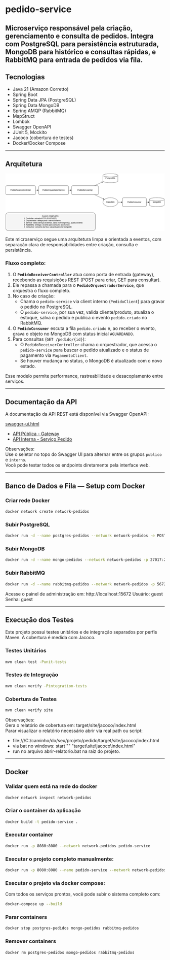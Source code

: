 # pedido-service

Microserviço responsável pela criação, gerenciamento e consulta de pedidos.
Integra com PostgreSQL para persistência estruturada, MongoDB para histórico e consultas rápidas, e RabbitMQ para entrada de pedidos via fila.
---

## Tecnologias

- Java 21 (Amazon Corretto)
- Spring Boot
- Spring Data JPA (PostgreSQL)
- Spring Data MongoDB
- Spring AMQP (RabbitMQ)
- MapStruct
- Lombok
- Swagger OpenAPI
- JUnit 5, Mockito
- Jacoco (cobertura de testes)
- Docker/Docker Compose

---

## Arquitetura

![Fluxo do Pedido](docs/fluxo_pedido_completo_com_legenda.png)

Este microserviço segue uma arquitetura limpa e orientada a eventos, com separação clara de responsabilidades entre criação, consulta e persistência.

### Fluxo completo:
1. O **`PedidoReceiverController`** atua como porta de entrada (gateway), recebendo as requisições REST (POST para criar, GET para consultar).
2. Ele repassa a chamada para o **`PedidoOrquestradorService`**, que orquestra o fluxo completo.
3. No caso de criação:
    - Chama o `pedido-service` via client interno (`PedidoClient`) para gravar o pedido no PostgreSQL.
    - O `pedido-service`, por sua vez, valida cliente/produto, atualiza o estoque, salva o pedido e publica o evento `pedido.criado` no RabbitMQ.
4. O **`PedidoConsumer`** escuta a fila `pedido.criado` e, ao receber o evento, grava o objeto no MongoDB com status inicial `AGUARDANDO`.
5. Para consultas (`GET /pedido/{id}`):
    - O `PedidoReceiverController` chama o orquestrador, que acessa o `pedido-service` para buscar o pedido atualizado e o status de pagamento via `PagamentoClient`.
    - Se houver mudança no status, o MongoDB é atualizado com o novo estado.

Esse modelo permite performance, rastreabilidade e desacoplamento entre serviços.

---

## Documentação da API

A documentação da API REST está disponível via Swagger OpenAPI:

[swagger-ui.html](http://localhost:8080/pedido/swagger-ui.html)
- [API Pública - Gateway](http://localhost:8080/pedido/swagger-ui.html?configUrl=/v3/api-docs/publico)
- [API Interna - Serviço Pedido](http://localhost:8080/pedido/swagger-ui.html?configUrl=/v3/api-docs/interno)

Observações:<br>
Use o seletor no topo do Swagger UI para alternar entre os grupos `publico` e `interno`.<br>
Você pode testar todos os endpoints diretamente pela interface web.

---

## Banco de Dados e Fila — Setup com Docker

### Criar rede Docker
```bash
docker network create network-pedidos
```

### Subir PostgreSQL
```bash
docker run -d --name postgres-pedidos --network network-pedidos -e POSTGRES_USER=postgres -e POSTGRES_PASSWORD=postgres -e POSTGRES_DB=pedidos -p 5432:5432 postgres:15
```

### Subir MongoDB
```bash
docker run -d --name mongo-pedidos --network network-pedidos -p 27017:27017 mongo:6
```

### Subir RabbitMQ
```bash
docker run -d --name rabbitmq-pedidos --network network-pedidos -p 5672:5672 -p 15672:15672 -e RABBITMQ_DEFAULT_USER=guest -e RABBITMQ_DEFAULT_PASS=guest rabbitmq:3-management
```
Acesse o painel de administração em: http://localhost:15672
Usuário: guest
Senha: guest

---

## Execução dos Testes

Este projeto possui testes unitários e de integração separados por perfis Maven. A cobertura é medida com Jacoco.

### ️Testes Unitários

```bash
mvn clean test -Punit-tests
```

### Testes de Integração

```bash
mvn clean verify -Pintegration-tests
```

### Cobertura de Testes

```bash
mvn clean verify site
```
Observações:<br>
Gera o relatório de cobertura em: target/site/jacoco/index.html<br>
Parar visualizar o relatório necessário abrir via real path ou script:<br>
- file:///C:/caminho/do/seu/projeto/pedido/target/site/jacoco/index.html
- via bat no windows: start "" "target\site\jacoco\index.html"
- run no arquivo abrir-relatorio.bat na raiz do projeto.

---

## Docker

### Validar quem está na rede do docker
```bash
docker network inspect network-pedidos
```

### Criar o container da aplicação

```bash
docker build -t pedido-service .
```

### Executar container

```bash
docker run -p 8080:8080 --network network-pedidos pedido-service
```

### Executar o projeto completo manualmente:

```bash
docker run -p 8080:8080 --name pedido-service --network network-pedidos -e SPRING_DATASOURCE_URL=jdbc:postgresql://postgres-pedidos:5432/pedidos -e SPRING_DATASOURCE_USERNAME=postgres -e SPRING_DATASOURCE_PASSWORD=postgres -e SPRING_DATA_MONGODB_URI=mongodb://mongo-pedidos:27017/pedidos -e SPRING_RABBITMQ_HOST=rabbitmq-pedidos pedido-service
```

### Executar o projeto via docker compose:
Com todos os serviços prontos, você pode subir o sistema completo com:
```bash
docker-compose up --build
```

### Parar containers
```bash
docker stop postgres-pedidos mongo-pedidos rabbitmq-pedidos
```

### Remover containers
```bash
docker rm postgres-pedidos mongo-pedidos rabbitmq-pedidos
```